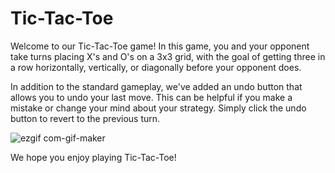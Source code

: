 # Tic-Tac-Toe

Welcome to our Tic-Tac-Toe game! In this game, you and your opponent take turns placing X's and O's on a 3x3 grid, with the goal of getting three in a row horizontally, vertically, or diagonally before your opponent does.

In addition to the standard gameplay, we've added an undo button that allows you to undo your last move. This can be helpful if you make a mistake or change your mind about your strategy. Simply click the undo button to revert to the previous turn.

![ezgif com-gif-maker](https://user-images.githubusercontent.com/22490250/211173730-89d62089-a786-4db9-b3a9-f28250444193.gif)

We hope you enjoy playing Tic-Tac-Toe!
